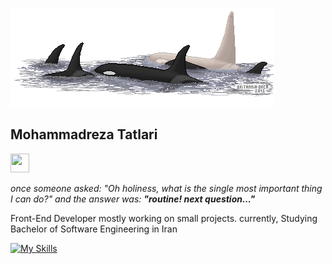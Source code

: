 ![orca .](/orca.png)

## Mohammadreza Tatlari 
<img src="./wave.gif" width="30px" height="30px" />

_once someone asked:_
_"Oh holiness, what is the single most important thing I can do?"_
_and the answer was:_
 _**"routine! next question..."**_

Front-End Developer mostly working on small projects.
currently, Studying Bachelor of Software Engineering in Iran

[![My Skills](https://skillicons.dev/icons?i=ts,tailwindcss,react,nextjs,prisma,mongodb,debian)](https://skillicons.dev)





